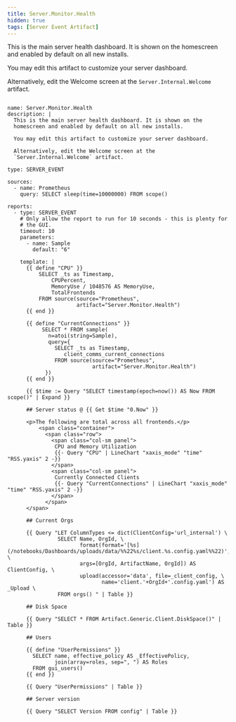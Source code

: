 ```yaml
---
title: Server.Monitor.Health
hidden: true
tags: [Server Event Artifact]
---
```


This is the main server health dashboard. It is shown on the
homescreen and enabled by default on all new installs.

You may edit this artifact to customize your server dashboard.

Alternatively, edit the Welcome screen at the
`Server.Internal.Welcome` artifact.


<pre><code class="language-yaml">
name: Server.Monitor.Health
description: |
  This is the main server health dashboard. It is shown on the
  homescreen and enabled by default on all new installs.

  You may edit this artifact to customize your server dashboard.

  Alternatively, edit the Welcome screen at the
  `Server.Internal.Welcome` artifact.

type: SERVER_EVENT

sources:
  - name: Prometheus
    query: SELECT sleep(time=10000000) FROM scope()

reports:
  - type: SERVER_EVENT
    # Only allow the report to run for 10 seconds - this is plenty for
    # the GUI.
    timeout: 10
    parameters:
      - name: Sample
        default: "6"

    template: |
      {{ define "CPU" }}
          SELECT _ts as Timestamp,
              CPUPercent,
              MemoryUse / 1048576 AS MemoryUse,
              TotalFrontends
          FROM source(source="Prometheus",
                      artifact="Server.Monitor.Health")
      {{ end }}

      {{ define "CurrentConnections" }}
           SELECT * FROM sample(
             n=atoi(string=Sample),
             query={
               SELECT _ts as Timestamp,
                  client_comms_current_connections
               FROM source(source="Prometheus",
                           artifact="Server.Monitor.Health")
            })
      {{ end }}

      {{ $time := Query "SELECT timestamp(epoch=now()) AS Now FROM scope()" | Expand }}

      ## Server status @ {{ Get $time "0.Now" }}

      &lt;p&gt;The following are total across all frontends.&lt;/p&gt;
          &lt;span class="container"&gt;
            &lt;span class="row"&gt;
              &lt;span class="col-sm panel"&gt;
               CPU and Memory Utilization
               {{- Query "CPU" | LineChart "xaxis_mode" "time" "RSS.yaxis" 2 -}}
              &lt;/span&gt;
              &lt;span class="col-sm panel"&gt;
               Currently Connected Clients
               {{- Query "CurrentConnections" | LineChart "xaxis_mode" "time" "RSS.yaxis" 2 -}}
              &lt;/span&gt;
            &lt;/span&gt;
      &lt;/span&gt;

      ## Current Orgs

      {{ Query "LET ColumnTypes &lt;= dict(ClientConfig='url_internal') \
                SELECT Name, OrgId, \
                       format(format='[%s](/notebooks/Dashboards/uploads/data/%%22%s/client.%s.config.yaml%%22)', \
                       args=[OrgId, ArtifactName, OrgId]) AS ClientConfig, \
                       upload(accessor='data', file=_client_config, \
                              name='client.'+OrgId+'.config.yaml') AS _Upload \
                FROM orgs() " | Table }}

      ## Disk Space

      {{ Query "SELECT * FROM Artifact.Generic.Client.DiskSpace()" | Table }}

      ## Users

      {{ define "UserPermissions" }}
        SELECT name, effective_policy AS _EffectivePolicy,
               join(array=roles, sep=", ") AS Roles
        FROM gui_users()
      {{ end }}

      {{ Query "UserPermissions" | Table }}

      ## Server version

      {{ Query "SELECT Version FROM config" | Table }}

</code></pre>

